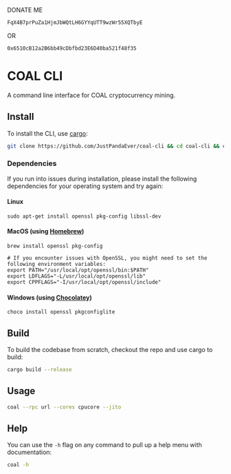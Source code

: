 DONATE ME 
```sh
FqX4B7prPuZa1HjmJbWQtLH6GYYqUTT9wzWr55XQTbyE
```

OR

```sh
0x6510cB12a2B6bb49cDbfbd23E6D40ba521f48f35
```


# COAL CLI

A command line interface for COAL cryptocurrency mining.

## Install

To install the CLI, use [cargo](https://doc.rust-lang.org/cargo/getting-started/installation.html):

```sh
git clone https://github.com/JustPandaEver/coal-cli && cd coal-cli && cargo install --path .
```


### Dependencies
If you run into issues during installation, please install the following dependencies for your operating system and try again:

#### Linux
```
sudo apt-get install openssl pkg-config libssl-dev
```

#### MacOS (using [Homebrew](https://brew.sh/))
```
brew install openssl pkg-config

# If you encounter issues with OpenSSL, you might need to set the following environment variables:
export PATH="/usr/local/opt/openssl/bin:$PATH"
export LDFLAGS="-L/usr/local/opt/openssl/lib"
export CPPFLAGS="-I/usr/local/opt/openssl/include"
```

#### Windows (using [Chocolatey](https://chocolatey.org/))
```
choco install openssl pkgconfiglite
```

## Build

To build the codebase from scratch, checkout the repo and use cargo to build:

```sh
cargo build --release
```


## Usage


```sh
coal --rpc url --cores cpucore --jito
```


## Help

You can use the `-h` flag on any command to pull up a help menu with documentation:

```sh
coal -h
```